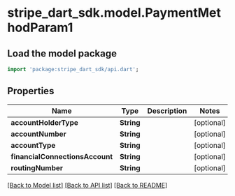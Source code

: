# stripe_dart_sdk.model.PaymentMethodParam1

## Load the model package
```dart
import 'package:stripe_dart_sdk/api.dart';
```

## Properties
Name | Type | Description | Notes
------------ | ------------- | ------------- | -------------
**accountHolderType** | **String** |  | [optional] 
**accountNumber** | **String** |  | [optional] 
**accountType** | **String** |  | [optional] 
**financialConnectionsAccount** | **String** |  | [optional] 
**routingNumber** | **String** |  | [optional] 

[[Back to Model list]](../README.md#documentation-for-models) [[Back to API list]](../README.md#documentation-for-api-endpoints) [[Back to README]](../README.md)



